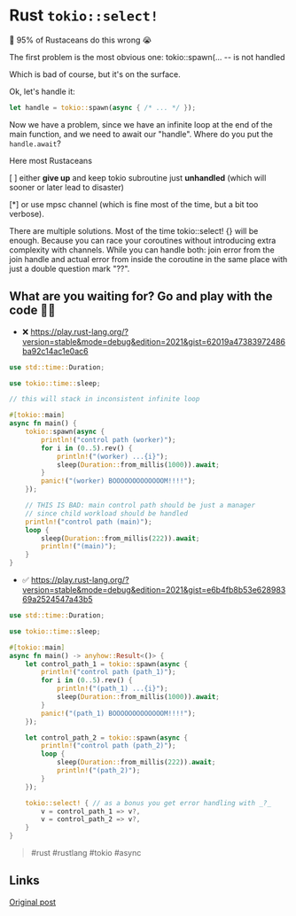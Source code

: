# Rust `tokio::select!`

🦀 95% of Rustaceans do this wrong 😭


The first problem is the most obvious one:
 tokio::spawn(... -- is not handled

Which is bad of course, but it's on the surface.

Ok, let's handle it:

```rust
let handle = tokio::spawn(async { /* ... */ });
```

Now we have a problem, since we have an infinite loop at the end of the main function, and we need to await our "handle". Where do you put the `handle.await`?

Here most Rustaceans

 [ ] either **give up** and keep tokio subroutine just **unhandled** (which will sooner or later lead to disaster)

 [*] or use mpsc channel (which is fine most of the time, but a bit too verbose).

There are multiple solutions. Most of the time tokio::select! {} will be enough. Because you can race your coroutines without introducing extra complexity with channels. While you can handle both: join error from the join handle and actual error from inside the coroutine in the same place with just a double question mark "??".

## What are you waiting for? Go and play with the code 🧑‍💻

 - ❌ https://play.rust-lang.org/?version=stable&mode=debug&edition=2021&gist=62019a47383972486ba92c14ac1e0ac6
```rust
use std::time::Duration;

use tokio::time::sleep;

// this will stack in inconsistent infinite loop

#[tokio::main]
async fn main() {
    tokio::spawn(async {
        println!("control path (worker)");
        for i in (0..5).rev() {
            println!("(worker) ...{i}");
            sleep(Duration::from_millis(1000)).await;
        }
        panic!("(worker) BOOOOOOOOOOOOOM!!!!");
    });

    // THIS IS BAD: main control path should be just a manager
    // since child workload should be handled
    println!("control path (main)");
    loop {
        sleep(Duration::from_millis(222)).await;
        println!("(main)");
    }
}
```

 - ✅ https://play.rust-lang.org/?version=stable&mode=debug&edition=2021&gist=e6b4fb8b53e62898369a2524547a43b5

```rust
use std::time::Duration;

use tokio::time::sleep;

#[tokio::main]
async fn main() -> anyhow::Result<()> {
    let control_path_1 = tokio::spawn(async {
        println!("control path (path_1)");
        for i in (0..5).rev() {
            println!("(path_1) ...{i}");
            sleep(Duration::from_millis(1000)).await;
        }
        panic!("(path_1) BOOOOOOOOOOOOOM!!!!");
    });

    let control_path_2 = tokio::spawn(async {
        println!("control path (path_2)");
        loop {
            sleep(Duration::from_millis(222)).await;
            println!("(path_2)");
        }
    });

    tokio::select! { // as a bonus you get error handling with _?_
        v = control_path_1 => v?,
        v = control_path_2 => v?,
    }
}
```

> #rust #rustlang #tokio #async

## Links

[Original post](https://www.linkedin.com/posts/awnion_rust-rustlang-tokio-activity-7230298186618159106-KN84?utm_source=share&utm_medium=member_desktop)
